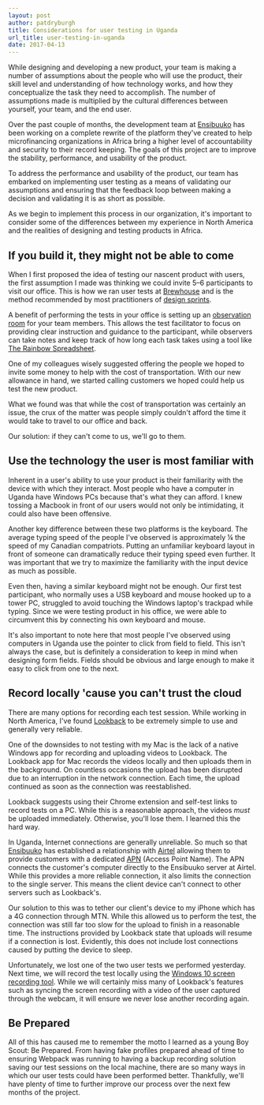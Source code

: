 ```yaml
---
layout: post
author: patdryburgh
title: Considerations for user testing in Uganda
url_title: user-testing-in-uganda
date: 2017-04-13
---
```


While designing and developing a new product, your team is making a number of assumptions about the people who will use the product, their skill level and understanding of how technology works, and how they conceptualize the task they need to accomplish. The number of assumptions made is multiplied by the cultural differences between yourself, your team, and the end user.

Over the past couple of months, the development team at [Ensibuuko][en] has been working on a complete rewrite of the platform they've created to help microfinancing organizations in Africa bring a higher level of accountability and security to their record keeping. The goals of this project are to improve the stability, performance, and usability of the product.

To address the performance and usability of the product, our team has embarked on implementing user testing as a means of validating our assumptions and ensuring that the feedback loop between making a decision and validating it is as short as possible.

As we begin to implement this process in our organization, it's important to consider some of the differences between my experience in North America and the realities of designing and testing products in Africa.

## If you build it, they might not be able to come

When I first proposed the idea of testing our nascent product with users, the first assumption I made was thinking we could invite 5–6 participants to visit our office. This is how we ran user tests at [Brewhouse][bh] and is the method recommended by most practitioners of [design sprints][ds].

A benefit of performing the tests in your office is setting up an [observation room][or] for your team members. This allows the test facilitator to focus on providing clear instruction and guidance to the participant, while observers can take notes and keep track of how long each task takes using a tool like [The Rainbow Spreadsheet][rs].

One of my colleagues wisely suggested offering the people we hoped to invite some money to help with the cost of transportation. With our new allowance in hand, we started calling customers we hoped could help us test the new product.

What we found was that while the cost of transportation was certainly an issue, the crux of the matter was people simply couldn't afford the time it would take to travel to our office and back.

Our solution: if they can't come to us, we'll go to them.

## Use the technology the user is most familiar with

Inherent in a user's ability to use your product is their familiarity with the device with which they interact. Most people who have a computer in Uganda have Windows PCs because that's what they can afford. I knew tossing a Macbook in front of our users would not only be intimidating, it could also have been offensive.

Another key difference between these two platforms is the keyboard. The average typing speed of the people I've observed is approximately &frac14; the speed of my Canadian compatriots. Putting an unfamiliar keyboard layout in front of someone can dramatically reduce their typing speed even further. It was important that we try to maximize the familiarity with the input device as much as possible.

Even then, having a similar keyboard might not be enough. Our first test participant, who normally uses a USB keyboard and mouse hooked up to a tower PC, struggled to avoid touching the Windows laptop's trackpad while typing. Since we were testing product in his office, we were able to circumvent this by connecting his own keyboard and mouse.

It's also important to note here that most people I've observed using computers in Uganda use the pointer to click from field to field. This isn't always the case, but is definitely a consideration to keep in mind when designing form fields. Fields should be obvious and large enough to make it easy to click from one to the next.

## Record locally 'cause you can't trust the cloud

There are many options for recording each test session. While working in North America, I've found [Lookback][lb] to be extremely simple to use and generally very reliable.

One of the downsides to not testing with my Mac is the lack of a native Windows app for recording and uploading videos to Lookback. The Lookback app for Mac records the videos locally and then uploads them in the background. On countless occasions the upload has been disrupted due to an interruption in the network connection. Each time, the upload continued as soon as the connection was reestablished.

Lookback suggests using their Chrome extension and self-test links to record tests on a PC. While this is a reasonable approach, the videos *must* be uploaded immediately. Otherwise, you'll lose them. I learned this the hard way.

In Uganda, Internet connections are generally unreliable. So much so that [Ensibuuko][en] has established a relationship with [Airtel][at] allowing them to provide customers with a dedicated [APN][apn] (Access Point Name). The APN connects the customer's computer directly to the Ensibuuko server at Airtel. While this provides a more reliable connection, it also limits the connection to the single server. This means the client device can't connect to other servers such as Lookback's.

Our solution to this was to tether our client's device to my iPhone which has a 4G connection through MTN. While this allowed us to perform the test, the connection was still far too slow for the upload to finish in a reasonable time. The instructions provided by Lookback state that uploads will resume if a connection is lost. Evidently, this does not include lost connections caused by putting the device to sleep.

Unfortunately, we lost one of the two user tests we performed yesterday. Next time, we will record the test locally using the [Windows 10 screen recording tool][rt]. While we will certainly miss many of Lookback's features such as syncing the screen recording with a video of the user captured through the webcam, it will ensure we never lose another recording again.

## Be Prepared

All of this has caused me to remember the motto I learned as a young Boy Scout: Be Prepared. From having fake profiles prepared ahead of time to ensuring Webpack was running to having a backup recording solution saving our test sessions on the local machine, there are so many ways in which our user tests could have been performed better. Thankfully, we'll have plenty of time to further improve our process over the next few months of the project.

[bh]: http://brewhouse.io
[ds]: /design-sprints/
[or]: /blog/observe-and-capture-user-tests
[rs]: https://www.smashingmagazine.com/2013/04/rainbow-spreadsheet-collaborative-ux-research-tool/
[lb]: http://lookback.io
[en]: http://ensibuuko.com
[at]: http://www.africa.airtel.com/uganda/
[rt]: https://betanews.com/2015/07/19/windows-10-secret-screen-recording-tool/
[apn]: http://airtelbusiness.com.ng/business-apn/